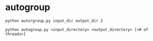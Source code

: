 # autogroup
```
python autorgroup.py input_dir output_dir 2
```

```
python autogroup.py <input_directory> <output_directory> [<# of threads>]
```
